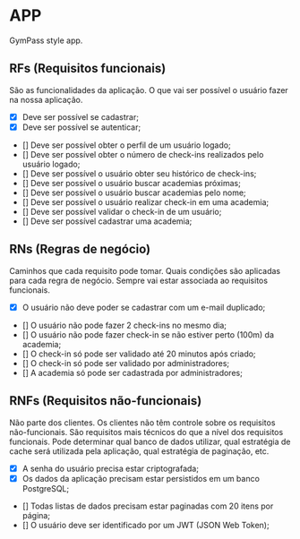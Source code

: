# APP

GymPass style app.

## RFs (Requisitos funcionais)

São as funcionalidades da aplicação. O que vai ser possível o usuário fazer na nossa aplicação.

- [x] Deve ser possível se cadastrar;
- [x] Deve ser possível se autenticar;
- [] Deve ser possível obter o perfil de um usuário logado;
- [] Deve ser possível obter o número de check-ins realizados pelo usuário logado;
- [] Deve ser possível o usuário obter seu histórico de check-ins;
- [] Deve ser possível o usuário buscar academias próximas;
- [] Deve ser possível o usuário buscar academias pelo nome;
- [] Deve ser possível o usuário realizar check-in em uma academia;
- [] Deve ser possível validar o check-in de um usuário;
- [] Deve ser possível cadastrar uma academia;

## RNs (Regras de negócio)

Caminhos que cada requisito pode tomar. Quais condições são aplicadas para cada regra de negócio.
Sempre vai estar associada ao requisitos funcionais.

- [x] O usuário não deve poder se cadastrar com um e-mail duplicado;
- [] O usuário não pode fazer 2 check-ins no mesmo dia;
- [] O usuário não pode fazer check-in se não estiver perto (100m) da academia;
- [] O check-in só pode ser validado até 20 minutos após criado;
- [] O check-in só pode ser validado por administradores;
- [] A academia só pode ser cadastrada por administradores;

## RNFs (Requisitos não-funcionais)

Não parte dos clientes. Os clientes não têm controle sobre os requisitos não-funcionais.
São requisitos mais técnicos do que a nível dos requisitos funcionais.
Pode determinar qual banco de dados utilizar, qual estratégia de cache será utilizada pela aplicação,
qual estratégia de paginação, etc.

- [x] A senha do usuário precisa estar criptografada;
- [x] Os dados da aplicação precisam estar persistidos em um banco PostgreSQL;
- [] Todas listas de dados precisam estar paginadas com 20 itens por página;
- [] O usuário deve ser identificado por um JWT (JSON Web Token);
